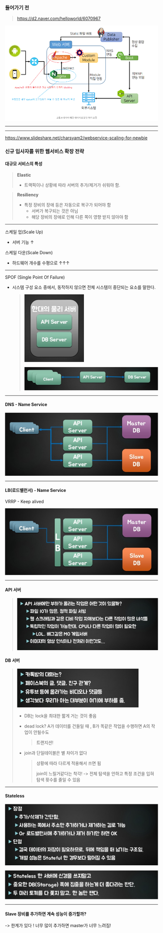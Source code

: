 ### 들어가기 전

> https://d2.naver.com/helloworld/6070967

![1556519268511](assets/1556519268511.png)

---



---

<https://www.slideshare.net/charsyam2/webservice-scaling-for-newbie>

### 신규 입사자를 위한 웹서비스 확장 전략

#### 대규모 서비스의 특성

> **Elastic**
>
> - 트랙픽이나 상황에 따라 서버의 추가/제거가 쉬워야 함.

> **Resiliency**
>
> - 특정 장비의 장애 등은 자동으로 복구가 되어야 함
>   - 서버가 복구되는 것은 아님
>   - 해당 장비의 장애로 인해 다른 쪽이 영향 받지 않아야 함

---

스케일 업(Scale Up)

- 서버 기능 ↑

스케일 다운(Scale Down)

- 하드웨어 개수를 수평으로 ↑↑↑

---

SPOF (Single Point Of Failure)

- 시스템 구성 요소 중에서, 동작하지 않으면 전체 시스템이 중단되는 요소를 말한다.

  > ![1556522414758](assets/1556522414758.png)
  >
  > ![1556522436492](assets/1556522436492.png)

---



#### DNS - Name Service

![1556522480375](assets/1556522480375.png)

---



#### LB(로드밸런서) - Name Service

VRRP - Keep alived

![1556522603521](assets/1556522603521.png)

---



#### API 서버

> ![1556522766167](assets/1556522766167.png)



#### DB 서버

> ![1556522777713](assets/1556522777713.png)
>
> - DB는 lock을 최대한 짧게 거는 것이 좋음
>
> - dead lock? A가 데이터를 건들일 때 , B가 똑같은 작업을 수행하면 A의 작업이 안될수도
>
>   >  트랜지션!
>
> - join과 단일테이블은 별 차이가 없다
>
>   > 상황에 따라 다르게 적용해서 쓰면 됨
>   >
>   > join이 느릴거같다는 착각! -> 전체 탐색을 안하고 특정 조건을 입혀 탐색 횟수를 줄일 수 있음

---



#### Stateless

![1556524112683](assets/1556524112683.png)

![1556524126328](assets/1556524126328.png)

---



#### Slave 장비를 추가하면 계속 성능이 증가할까?

-> 한계가 있다 ! 너무 많이 추가하면 master가 너무 느려짐! 